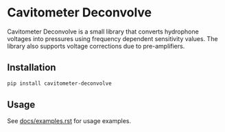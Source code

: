 # Cavitometer Deconvolve

Cavitometer Deconvolve is a small library that converts hydrophone voltages into pressures using frequency dependent
sensitivity values. The library also supports voltage corrections due to pre-amplifiers.

## Installation
```bash
pip install cavitometer-deconvolve
```

## Usage
See [docs/examples.rst](https://github.com/blebon/cavitometer-deconvolve/blob/master/docs/examples.rst) 
for usage examples.
